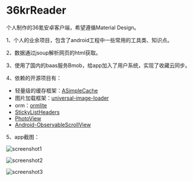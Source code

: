 36krReader
======

个人制作的36氪安卓客户端，希望遵循Material Design。

1、个人的业余项目，包含了android工程中一些常用的工具类、知识点。

2、数据通过jsoup解析网页的html获取。

3、使用了国内的baas服务Bmob，给app加入了用户系统，实现了收藏云同步。

4、依赖的开源项目有：

- 轻量级的缓存框架：[ASimpleCache](https://github.com/yangfuhai/ASimpleCache "")
- 图片加载框架：[universal-image-loader](https://github.com/nostra13/Android-Universal-Image-Loader "")
- orm：[ormlite](https://github.com/j256/ormlite-android "")
- [StickyListHeaders](https://github.com/emilsjolander/StickyListHeaders "")
- [PhotoView](https://github.com/chrisbanes/PhotoView "")
- [Android-ObservableScrollView](https://github.com/ksoichiro/Android-ObservableScrollView "")

5、app截图：

![screenshot1](https://github.com/kinneyyan/36krReader/raw/master/Screenshots/Screenshot_2015-03-29-16-56-16.png "")

![screenshot2](https://github.com/kinneyyan/36krReader/raw/master/Screenshots/Screenshot_2015-03-29-21-06-47.png "")

![screenshot3](https://github.com/kinneyyan/36krReader/raw/master/Screenshots/Screenshot_2015-03-29-21-07-15.png "")
